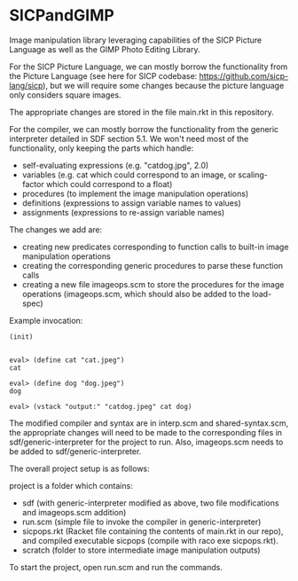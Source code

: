 # SICPandGIMP
Image manipulation library leveraging capabilities of the SICP Picture Language as well as the GIMP Photo Editing Library. 

For the SICP Picture Language, we can mostly borrow the functionality from the Picture Language (see here for SICP codebase: https://github.com/sicp-lang/sicp), but we will require some changes because the picture language only considers square images. 

The appropriate changes are stored in the file main.rkt in this repository. 

For the compiler, we can mostly borrow the functionality from the generic interpreter detailed in SDF section 5.1. We won't need most of the functionality, only keeping the parts which handle:

- self-evaluating expressions (e.g. "catdog.jpg", 2.0)
- variables (e.g. cat which could correspond to an image, or scaling-factor which could correspond to a float)
- procedures (to implement the image manipulation operations)
- definitions (expressions to assign variable names to values)
- assignments (expressions to re-assign variable names)

The changes we add are:

- creating new predicates corresponding to function calls to built-in image manipulation operations
- creating the corresponding generic procedures to parse these function calls
- creating a new file imageops.scm to store the procedures for the image operations (imageops.scm, which should also be added to the load-spec)

Example invocation: 

```
(init)


eval> (define cat "cat.jpeg")
cat

eval> (define dog "dog.jpeg")
dog

eval> (vstack "output:" "catdog.jpeg" cat dog)
```

The modified compiler and syntax are in interp.scm and shared-syntax.scm, the appropriate changes will need to be made to the corresponding files in sdf/generic-interpreter for the project to run. Also, imageops.scm needs to be added to sdf/generic-interpreter. 

The overall project setup is as follows:

project is a folder which contains:

- sdf (with generic-interpreter modified as above, two file modifications and imageops.scm addition)
- run.scm (simple file to invoke the compiler in generic-interpreter)
- sicpops.rkt (Racket file containing the contents of main.rkt in our repo), and compiled executable sicpops (compile with raco exe sicpops.rkt). 
- scratch (folder to store intermediate image manipulation outputs)

To start the project, open run.scm and run the commands.





